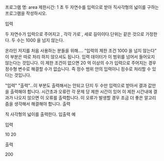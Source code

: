 프로그램 명: area
제한시간: 1 초
두 자연수를 입력으로 받아 직사각형의 넓이를 구하는 프로그램을 작성하시오.

입력

두 자연수가 입력으로 주어지고 , 각각 가로 , 세로 길이이다.단위는 같은 것으로 가정한다.
두 수는 1000 을 넘지 않는다.


온라인 저지를 처음 사용하는 분들을 위해....
"입력의 제한 조건 1000 을 넘지 않는다" 이 부분은 따로 처리 하지 않으셔도 됩니다. 입력 데이터가 이 범위를 넘어서 들어오지 않는다는 것입니다.
이 제한 조건이 없으면 20 억 이상의 수가 입력으로 주어지는 경우 정수형 변수로 해결할 수가 없습니다. 즉 정수 범위 안의 입력이니 정수로 처리할 수 있다는 것입니다.

"입력" "출력"...이 부분도 출력해서는 안되고 단지 두 수만 입력으로 받아서 결과 값만을 출력해야 합니다.
시간초과 오류란 각 문제 당 제한 시간이 있어 이 제한 시간내에 결과가 나오지 않으면 이 오류를 출력합니다. 이 오류가 발생할 경우 조금 더 좋은 알고리즘을 생각해서 해결해야 합니다.
출력

직 사각형의 넓이를 출력한다.
입출력 예

입력

10 20

출력

200
